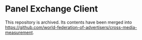 # Panel Exchange Client
This repository is archived. Its contents have been merged into https://github.com/world-federation-of-advertisers/cross-media-measurement.
